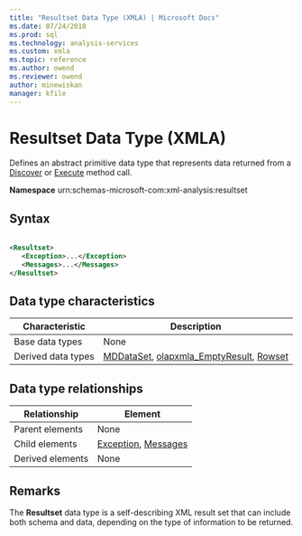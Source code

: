 ```yaml
---
title: "Resultset Data Type (XMLA) | Microsoft Docs"
ms.date: 07/24/2018
ms.prod: sql
ms.technology: analysis-services
ms.custom: xmla
ms.topic: reference
ms.author: owend
ms.reviewer: owend
author: minewiskan
manager: kfile
---
```

# Resultset Data Type (XMLA)

  Defines an abstract primitive data type that represents data returned from a [Discover](../xml-elements-methods-discover.md) or [Execute](../xml-elements-methods-execute.md) method call.  
  
 **Namespace** urn:schemas-microsoft-com:xml-analysis:resultset  
  
## Syntax  
  
```xml  
  
<Resultset>  
   <Exception>...</Exception>  
   <Messages>...</Messages>  
</Resultset>  
```  
  
## Data type characteristics  
  
|Characteristic|Description|  
|--------------------|-----------------|  
|Base data types|None|  
|Derived data types|[MDDataSet](../xml-data-types/mddataset-data-type-xmla.md), [olapxmla_EmptyResult](../xml-data-types/emptyresult-data-type-xmla.md), [Rowset](../xml-data-types/rowset-data-type-xmla.md)|  
  
## Data type relationships  
  
|Relationship|Element|  
|------------------|-------------|  
|Parent elements|None|  
|Child elements|[Exception](../xml-elements-properties/exception-element-xmla.md), [Messages](../xml-elements-properties/messages-element-xmla.md)|  
|Derived elements|None|  
  
## Remarks  
 The **Resultset** data type is a self-describing XML result set that can include both schema and data, depending on the type of information to be returned.  

